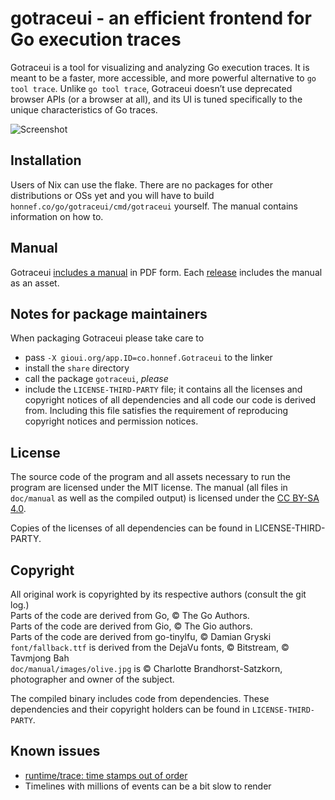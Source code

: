 # gotraceui - an efficient frontend for Go execution traces

Gotraceui is a tool for visualizing and analyzing Go execution traces. It is meant to be a faster, more accessible, and
more powerful alternative to `go tool trace`. Unlike `go tool trace`, Gotraceui doesn’t use deprecated browser APIs (or a
browser at all), and its UI is tuned specifically to the unique characteristics of Go traces.

![Screenshot](https://github.com/dominikh/gotraceui/assets/39825/794d4b51-7c73-4ab7-b652-12b57ef38130)

## Installation

Users of Nix can use the flake. There are no packages for other distributions or OSs yet and you will have to build
`honnef.co/go/gotraceui/cmd/gotraceui` yourself. The manual contains information on how to.

## Manual

Gotraceui [includes a manual](https://github.com/dominikh/gotraceui/releases/latest/download/gotraceui.pdf) in PDF form.
Each [release](https://github.com/dominikh/gotraceui/releases) includes the manual as an asset.

## Notes for package maintainers

When packaging Gotraceui please take care to

- pass `-X gioui.org/app.ID=co.honnef.Gotraceui` to the linker
- install the `share` directory
- call the package `gotraceui`, _please_
- include the `LICENSE-THIRD-PARTY` file; it contains all the licenses and copyright notices of all dependencies and all
  code our code is derived from. Including this file satisfies the requirement of reproducing copyright notices and
  permission notices.

## License

The source code of the program and all assets necessary to run the program are licensed under the MIT license.
The manual (all files in `doc/manual` as well as the compiled output) is licensed under the [CC BY-SA 4.0](https://creativecommons.org/licenses/by-sa/4.0/).

Copies of the licenses of all dependencies can be found in LICENSE-THIRD-PARTY.

## Copyright

All original work is copyrighted by its respective authors (consult the git log.)  
Parts of the code are derived from Go, © The Go Authors.  
Parts of the code are derived from Gio, © The Gio authors.  
Parts of the code are derived from go-tinylfu, © Damian Gryski  
`font/fallback.ttf` is derived from the DejaVu fonts, © Bitstream, © Tavmjong Bah  
`doc/manual/images/olive.jpg` is © Charlotte Brandhorst-Satzkorn, photographer and owner of the subject.

The compiled binary includes code from dependencies. These dependencies and their copyright holders can be found in `LICENSE-THIRD-PARTY`.

## Known issues

- [runtime/trace: time stamps out of order](https://github.com/golang/go/issues/16755)
- Timelines with millions of events can be a bit slow to render
